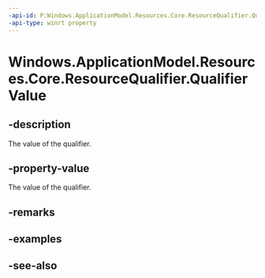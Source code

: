 ----api-id: P:Windows.ApplicationModel.Resources.Core.ResourceQualifier.QualifierValue
-api-type: winrt property
---<!-- Property syntaxpublic string QualifierValue { get; }--># Windows.ApplicationModel.Resources.Core.ResourceQualifier.QualifierValue## -descriptionThe value of the qualifier.## -property-valueThe value of the qualifier.## -remarks## -examples## -see-also
